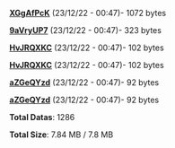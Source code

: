 [**XGgAfPcK**](/data/XGgAfPcK.txt) (23/12/22 - 00:47)- 1072 bytes

[**9aVryUP7**](/data/9aVryUP7.txt) (23/12/22 - 00:47)- 323 bytes

[**HvJRQXKC**](/data/HvJRQXKC.txt) (23/12/22 - 00:47)- 102 bytes

[**HvJRQXKC**](/data/HvJRQXKC.txt) (23/12/22 - 00:47)- 102 bytes

[**aZGeQYzd**](/data/aZGeQYzd.txt) (23/12/22 - 00:47)- 92 bytes

[**aZGeQYzd**](/data/aZGeQYzd.txt) (23/12/22 - 00:47)- 92 bytes

**Total Datas**: 1286

**Total Size**: 7.84 MB / 7.8 MB